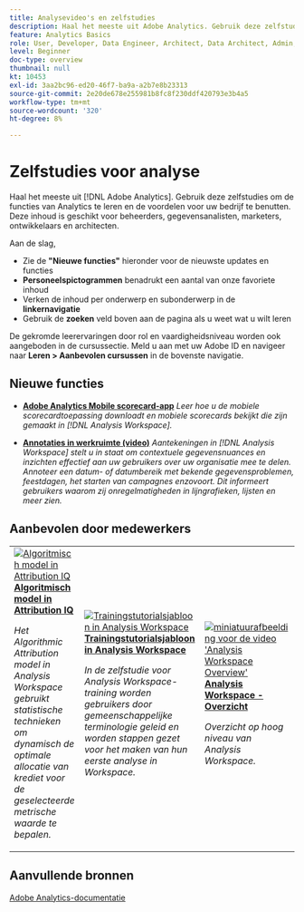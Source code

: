 ```yaml
---
title: Analysevideo's en zelfstudies
description: Haal het meeste uit Adobe Analytics. Gebruik deze zelfstudies om de functies van Analytics te leren en de voordelen voor uw bedrijf te benutten. Deze inhoud is geschikt voor beheerders, gegevensanalisten, marketers, ontwikkelaars en architecten.
feature: Analytics Basics
role: User, Developer, Data Engineer, Architect, Data Architect, Admin, Leader
level: Beginner
doc-type: overview
thumbnail: null
kt: 10453
exl-id: 3aa2bc96-ed20-46f7-ba9a-a2b7e8b23313
source-git-commit: 2e20de678e255981b8fc8f230ddf420793e3b4a5
workflow-type: tm+mt
source-wordcount: '320'
ht-degree: 8%

---
```




# Zelfstudies voor analyse

Haal het meeste uit [!DNL Adobe Analytics]. Gebruik deze zelfstudies om de functies van Analytics te leren en de voordelen voor uw bedrijf te benutten. Deze inhoud is geschikt voor beheerders, gegevensanalisten, marketers, ontwikkelaars en architecten.

Aan de slag,

* Zie de **&quot;Nieuwe functies&quot;** hieronder voor de nieuwste updates en functies
* **Personeelspictogrammen** benadrukt een aantal van onze favoriete inhoud
* Verken de inhoud per onderwerp en subonderwerp in de **linkernavigatie**
* Gebruik de **zoeken** veld boven aan de pagina als u weet wat u wilt leren

De gekromde leerervaringen door rol en vaardigheidsniveau worden ook aangeboden in de cursussectie. Meld u aan met uw Adobe ID en navigeer naar **Leren > Aanbevolen cursussen** in de bovenste navigatie.

## Nieuwe functies

* **[Adobe Analytics Mobile scorecard-app](additional-tools/analytics-dashboards/adobe-analytics-dashboards-in-app-experience.md)**
   *Leer hoe u de mobiele scorecardtoepassing downloadt en mobiele scorecards bekijkt die zijn gemaakt in [!DNL Analysis Workspace].*

* **[Annotaties in werkruimte (video)](analysis-workspace/navigating-workspace-projects/annotations-in-analysis-workspace.md)**
   *Aantekeningen in [!DNL Analysis Workspace] stelt u in staat om contextuele gegevensnuances en inzichten effectief aan uw gebruikers over uw organisatie mee te delen. Annoteer een datum- of datumbereik met bekende gegevensproblemen, feestdagen, het starten van campagnes enzovoort. Dit informeert gebruikers waarom zij onregelmatigheden in lijngrafieken, lijsten en meer zien.*

## Aanbevolen door medewerkers

<table>
<tr>
  <td>
    <a href="analysis-workspace/attribution-iq/algorithmic-model-in-attribution-iq.md">
      <img alt="Algoritmisch model in Attribution IQ" src="assets/36205.jpg" />
    </a>
    <div>
      <a href="analysis-workspace/attribution-iq/algorithmic-model-in-attribution-iq.md">
    <strong>Algoritmisch model in Attribution IQ</strong>
    </a>
    </div>
    <p>
    <em>Het Algorithmic Attribution model in Analysis Workspace gebruikt statistische technieken om dynamisch de optimale allocatie van krediet voor de geselecteerde metrische waarde te bepalen.</em>
    <p>
  </td>
   <td>
    <a href="analysis-workspace/navigating-workspace-projects/training-tutorial-template-in-analysis-workspace.md">
      <img alt="Trainingstutorialsjabloon in Analysis Workspace" src="assets/33773.jpg" />
    </a>
    <div>
      <a href="analysis-workspace/navigating-workspace-projects/training-tutorial-template-in-analysis-workspace.md">
    <strong>Trainingstutorialsjabloon in Analysis Workspace</strong>
    </a>
    </div>
    <p>
    <em>In de zelfstudie voor Analysis Workspace-training worden gebruikers door gemeenschappelijke terminologie geleid en worden stappen gezet voor het maken van hun eerste analyse in Workspace.</em>
    <p>
  </td>
  <td>
    <a href="analysis-workspace/analysis-workspace-basics/analysis-workspace-overview.md">
      <img alt="miniatuurafbeelding voor de video 'Analysis Workspace Overview'" src="assets/thumb_analysis-workspace-overview.png" />
    </a>
    <div>
      <a href="analysis-workspace/analysis-workspace-basics/analysis-workspace-overview.md">
    <strong>Analysis Workspace - Overzicht</strong>
    </a>
    </div>
    <p>
    <em>Overzicht op hoog niveau van Analysis Workspace.</em>
    <p>
  </td>
</tr>
</table>

## Aanvullende bronnen

[Adobe Analytics-documentatie](https://experienceleague.adobe.com/docs/analytics.html)
